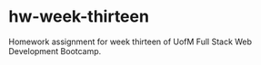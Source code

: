 # hw-week-thirteen
Homework assignment for week thirteen of UofM Full Stack Web Development Bootcamp.